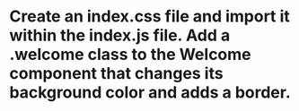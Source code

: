 # Create an index.css file and import it within the index.js file. Add a .welcome class to the Welcome component that changes its background color and adds a border.
